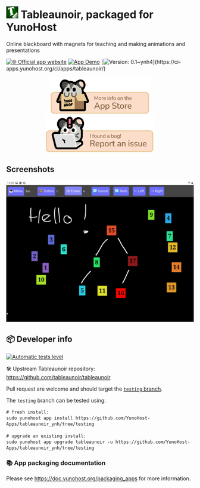 <!--
N.B.: This README was automatically generated by <https://github.com/YunoHost/apps_tools/blob/main/readme_generator>
It shall NOT be edited by hand.
-->

<h1>
  <img src="https://raw.githubusercontent.com/YunoHost/apps/main/logos/tableaunoir.png" width="32px" alt="Logo of Tableaunoir">
  Tableaunoir, packaged for YunoHost
</h1>

Online blackboard with magnets for teaching and making animations and presentations

[![🌐 Official app website](https://img.shields.io/badge/Official_app_website-darkgreen?style=for-the-badge)](https://tableaunoir.github.io/)
[![App Demo](https://img.shields.io/badge/App_Demo-blue?style=for-the-badge)](https://tableaunoir.github.io/)
[![Version: 0.1~ynh4](https://img.shields.io/badge/Version-0.1~ynh4-rgba(0,150,0,1)?style=for-the-badge)](https://ci-apps.yunohost.org/ci/apps/tableaunoir/)

<div align="center">
<a href="https://apps.yunohost.org/app/tableaunoir"><img height="100px" src="https://github.com/YunoHost/yunohost-artwork/raw/refs/heads/main/badges/neopossum-badges/badge_more_info_on_the_appstore.svg"/></a>
<a href="https://github.com/YunoHost-Apps/tableaunoir_ynh/issues"><img height="100px" src="https://github.com/YunoHost/yunohost-artwork/raw/refs/heads/main/badges/neopossum-badges/badge_report_an_issue.svg"/></a>
</div>


## Screenshots
![Screenshot of Tableaunoir](./doc/screenshots/screenshot.jpg)

## 📦 Developer info

[![Automatic tests level](https://apps.yunohost.org/badge/cilevel/tableaunoir)](https://ci-apps.yunohost.org/ci/apps/tableaunoir/)

🛠️ Upstream Tableaunoir repository: <https://github.com/tableaunoir/tableaunoir>

Pull request are welcome and should target the [`testing` branch](https://github.com/YunoHost-Apps/tableaunoir_ynh/tree/testing).

The `testing` branch can be tested using:
```
# fresh install:
sudo yunohost app install https://github.com/YunoHost-Apps/tableaunoir_ynh/tree/testing

# upgrade an existing install:
sudo yunohost app upgrade tableaunoir -u https://github.com/YunoHost-Apps/tableaunoir_ynh/tree/testing
```

### 📚 App packaging documentation

Please see <https://doc.yunohost.org/packaging_apps> for more information.